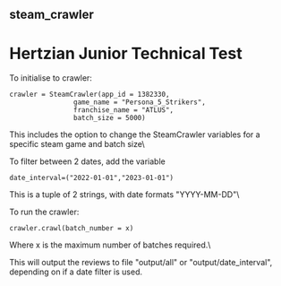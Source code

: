 ## steam_crawler

# Hertzian Junior Technical Test 

To initialise to crawler:

```
crawler = SteamCrawler(app_id = 1382330,
                game_name = "Persona_5_Strikers",
                franchise_name = "ATLUS",
                batch_size = 5000)
```

This includes the option to change the SteamCrawler variables for a specific steam game and batch size\

To filter between 2 dates, add the variable 
```
date_interval=("2022-01-01","2023-01-01")
```
This is a tuple of 2 strings, with date formats "YYYY-MM-DD"\


To run the crawler:

```
crawler.crawl(batch_number = x)
```

Where x is the maximum number of batches required.\

This will output the reviews to file "output/all" or "output/date_interval", depending on if a date filter is used.